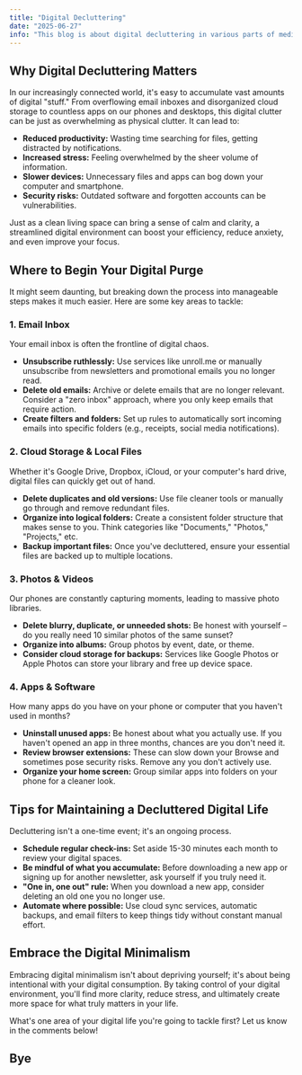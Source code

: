 ```yaml
---
title: "Digital Decluttering"
date: "2025-06-27"
info: "This blog is about digital decluttering in various parts of media people own"
---
```


## Why Digital Decluttering Matters

In our increasingly connected world, it's easy to accumulate vast amounts of digital "stuff." From overflowing email inboxes and disorganized cloud storage to countless apps on our phones and desktops, this digital clutter can be just as overwhelming as physical clutter. It can lead to:

* **Reduced productivity:** Wasting time searching for files, getting distracted by notifications.
* **Increased stress:** Feeling overwhelmed by the sheer volume of information.
* **Slower devices:** Unnecessary files and apps can bog down your computer and smartphone.
* **Security risks:** Outdated software and forgotten accounts can be vulnerabilities.

Just as a clean living space can bring a sense of calm and clarity, a streamlined digital environment can boost your efficiency, reduce anxiety, and even improve your focus.

## Where to Begin Your Digital Purge

It might seem daunting, but breaking down the process into manageable steps makes it much easier. Here are some key areas to tackle:

### 1. Email Inbox

Your email inbox is often the frontline of digital chaos.

* **Unsubscribe ruthlessly:** Use services like unroll.me or manually unsubscribe from newsletters and promotional emails you no longer read.
* **Delete old emails:** Archive or delete emails that are no longer relevant. Consider a "zero inbox" approach, where you only keep emails that require action.
* **Create filters and folders:** Set up rules to automatically sort incoming emails into specific folders (e.g., receipts, social media notifications).

### 2. Cloud Storage & Local Files

Whether it's Google Drive, Dropbox, iCloud, or your computer's hard drive, digital files can quickly get out of hand.

* **Delete duplicates and old versions:** Use file cleaner tools or manually go through and remove redundant files.
* **Organize into logical folders:** Create a consistent folder structure that makes sense to you. Think categories like "Documents," "Photos," "Projects," etc.
* **Backup important files:** Once you've decluttered, ensure your essential files are backed up to multiple locations.

### 3. Photos & Videos

Our phones are constantly capturing moments, leading to massive photo libraries.

* **Delete blurry, duplicate, or unneeded shots:** Be honest with yourself – do you really need 10 similar photos of the same sunset?
* **Organize into albums:** Group photos by event, date, or theme.
* **Consider cloud storage for backups:** Services like Google Photos or Apple Photos can store your library and free up device space.

### 4. Apps & Software

How many apps do you have on your phone or computer that you haven't used in months?

* **Uninstall unused apps:** Be honest about what you actually use. If you haven't opened an app in three months, chances are you don't need it.
* **Review browser extensions:** These can slow down your Browse and sometimes pose security risks. Remove any you don't actively use.
* **Organize your home screen:** Group similar apps into folders on your phone for a cleaner look.

## Tips for Maintaining a Decluttered Digital Life

Decluttering isn't a one-time event; it's an ongoing process.

* **Schedule regular check-ins:** Set aside 15-30 minutes each month to review your digital spaces.
* **Be mindful of what you accumulate:** Before downloading a new app or signing up for another newsletter, ask yourself if you truly need it.
* **"One in, one out" rule:** When you download a new app, consider deleting an old one you no longer use.
* **Automate where possible:** Use cloud sync services, automatic backups, and email filters to keep things tidy without constant manual effort.

## Embrace the Digital Minimalism

Embracing digital minimalism isn't about depriving yourself; it's about being intentional with your digital consumption. By taking control of your digital environment, you'll find more clarity, reduce stress, and ultimately create more space for what truly matters in your life.

What's one area of your digital life you're going to tackle first? Let us know in the comments below!

## Bye